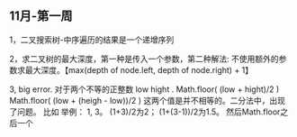 ## 11月-第一周

1，二叉搜索树-中序遍历的结果是一个递增序列

2，求二叉树的最大深度，第一种是传入一个参数，第二种解法: 不使用额外的参数求最大深度。【max(depth of node.left, depth of node.right) + 1】


3, big error. 对于两个不等的正整数   low hight .
   Math.floor( (low + hight)/2 )
   Math.floor( (low + (heigh - low))/2 ) 
   这两个值是并不相等的。二分法中，出现了问题。 比如 举例：  1, 3。 (1+3)/2为2； (1+(3-1))/2为1.5。 然后Math.floor之后一个
